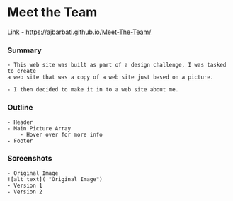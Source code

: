 # Meet the Team

Link -  https://ajbarbati.github.io/Meet-The-Team/

### Summary
    
    - This web site was built as part of a design challenge, I was tasked to create 
    a web site that was a copy of a web site just based on a picture.
    
    - I then decided to make it in to a web site about me. 
    
### Outline

    - Header
    - Main Picture Array
        - Hover over for more info
    - Footer

### Screenshots

    - Original Image
    ![alt text]( "Original Image")
    - Version 1
    - Version 2 
